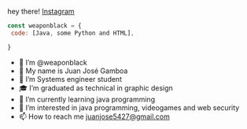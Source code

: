 hey there! 
[Instagram](https://www.instagram.com/juanjosegamboa5/)

 ```javascript
const weaponblack = {
  code: [Java, some Python and HTML],

}
```

- 👋 I’m @weaponblack
- 🧑 My name is Juan José Gamboa
- 📖 I’m Systems engineer student 
- 🎓 I’m graduated as technical in graphic design
- 🌱 I’m currently learning java programming
- 👀 I’m interested in java programming, videogames and web security
- 📫 How to reach me juanjose5427@gmail.com

<!---
weaponblack/weaponblack is a ✨ special ✨ repository because its `README.md` (this file) appears on your GitHub profile.
You can click the Preview link to take a look at your changes.
--->
